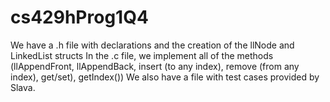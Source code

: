 # cs429hProg1Q4

We have a .h file with declarations and the creation of the llNode and LinkedList structs
In the .c file, we implement all of the methods (llAppendFront, llAppendBack, insert (to any index), remove (from any index), get/set), getIndex())
We also have a file with test cases provided by Slava.
